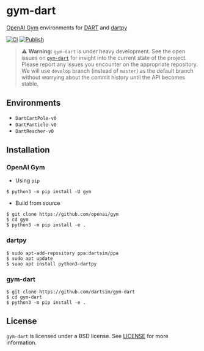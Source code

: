 # gym-dart
[OpenAI Gym](https://github.com/openai/gym) environments for [DART](https://github.com/dartsim/dart) and [dartpy](https://github.com/dartsim/dart/tree/master/python)

[![CI](https://github.com/dartsim/gym-dart/actions/workflows/ci.yml/badge.svg)](https://github.com/dartsim/gym-dart/actions/workflows/ci.yml) [![Publish](https://github.com/dartsim/gym-dart/actions/workflows/publish.yml/badge.svg)](https://github.com/dartsim/gym-dart/actions/workflows/publish.yml)

> :warning: **Warning:** `gym-dart` is under heavy development. See the open issues on [`gym-dart`](https://github.com/dartsim/gym-dart/issues) for insight into the current state of the project. Please report any issues you encounter on the appropriate repository. We will use `develop` branch (instead of `master`) as the default branch without worrying about the commit history until the API becomes stable.

## Environments

* `DartCartPole-v0`
* `DartParticle-v0`
* `DartReacher-v0`

## Installation

### OpenAI Gym

* Using `pip`

```console
$ python3 -m pip install -U gym
```

* Build from source

```console
$ git clone https://github.com/openai/gym
$ cd gym
$ python3 -m pip install -e .
```

### dartpy

```console
$ sudo apt-add-repository ppa:dartsim/ppa
$ sudo apt update
$ suao apt install python3-dartpy
```

### gym-dart

```console
$ git clone https://github.com/dartsim/gym-dart
$ cd gym-dart
$ python3 -m pip install -e .
```

## License

`gym-dart` is licensed under a BSD license. See [LICENSE](./LICENSE) for more information.

